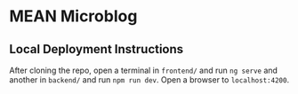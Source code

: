 # MEAN Microblog

## Local Deployment Instructions

After cloning the repo, open a terminal in `frontend/` and run `ng serve` and another in `backend/` and run `npm run dev`.
Open a browser to `localhost:4200`.